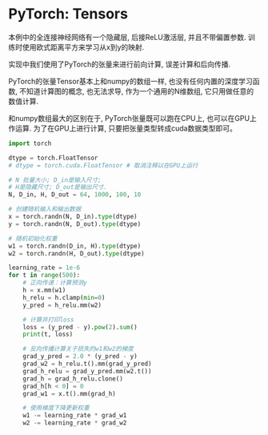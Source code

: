 # PyTorch: Tensors

本例中的全连接神经网络有一个隐藏层, 后接ReLU激活层, 并且不带偏置参数. 训练时使用欧式距离平方来学习从x到y的映射.

实现中我们使用了PyTorch的张量来进行前向计算, 误差计算和后向传播.

PyTorch的张量Tensor基本上和numpy的数组一样, 也没有任何内置的深度学习函数, 不知道计算图的概念, 也无法求导, 作为一个通用的N维数组, 它只用做任意的数值计算.

和numpy数组最大的区别在于, PyTorch张量既可以跑在CPU上, 也可以在GPU上作运算. 为了在GPU上进行计算, 只要把张量类型转成cuda数据类型即可。

```py
import torch

dtype = torch.FloatTensor
# dtype = torch.cuda.FloatTensor # 取消注释以在GPU上运行

# N 批量大小; D_in是输入尺寸;
# H是隐藏尺寸; D_out是输出尺寸.
N, D_in, H, D_out = 64, 1000, 100, 10

# 创建随机输入和输出数据
x = torch.randn(N, D_in).type(dtype)
y = torch.randn(N, D_out).type(dtype)

# 随机初始化权重
w1 = torch.randn(D_in, H).type(dtype)
w2 = torch.randn(H, D_out).type(dtype)

learning_rate = 1e-6
for t in range(500):
    # 正向传递：计算预测y
    h = x.mm(w1)
    h_relu = h.clamp(min=0)
    y_pred = h_relu.mm(w2)

    # 计算并打印loss
    loss = (y_pred - y).pow(2).sum()
    print(t, loss)

    # 反向传播计算关于损失的w1和w2的梯度
    grad_y_pred = 2.0 * (y_pred - y)
    grad_w2 = h_relu.t().mm(grad_y_pred)
    grad_h_relu = grad_y_pred.mm(w2.t())
    grad_h = grad_h_relu.clone()
    grad_h[h < 0] = 0
    grad_w1 = x.t().mm(grad_h)

    # 使用梯度下降更新权重
    w1 -= learning_rate * grad_w1
    w2 -= learning_rate * grad_w2

```
